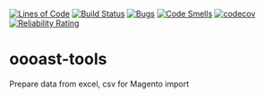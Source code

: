 [![Lines of Code](https://sonarcloud.io/api/project_badges/measure?project=pavru_oooast-tools&metric=ncloc)](https://sonarcloud.io/dashboard?id=pavru_oooast-tools) 
[![Build Status](https://travis-ci.org/pavru/oooast-tools.svg?branch=master)](https://travis-ci.org/pavru/oooast-tools) 
[![Bugs](https://sonarcloud.io/api/project_badges/measure?project=pavru_oooast-tools&metric=bugs)](https://sonarcloud.io/dashboard?id=pavru_oooast-tools) 
[![Code Smells](https://sonarcloud.io/api/project_badges/measure?project=pavru_oooast-tools&metric=code_smells)](https://sonarcloud.io/dashboard?id=pavru_oooast-tools) 
[![codecov](https://codecov.io/gh/pavru/oooast-tools/branch/master/graph/badge.svg)](https://codecov.io/gh/pavru/oooast-tools) 
[![Reliability Rating](https://sonarcloud.io/api/project_badges/measure?project=pavru_oooast-tools&metric=reliability_rating)](https://sonarcloud.io/dashboard?id=pavru_oooast-tools)

# oooast-tools
Prepare data from excel, csv for Magento import

